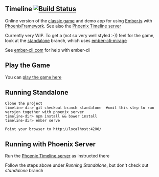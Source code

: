 ## Timeline  [![Build Status](https://travis-ci.org/kagemusha/timeline.svg?branch=master)](https://travis-ci.org/kagemusha/timeline)

Online version of the [classic game](http://www.amazon.com/Timeline-Historical-Events-Card-Game/dp/2914849869/ref=pd_sim_21_1?ie=UTF8&dpID=51i4IfOEIaL&dpSrc=sims&preST=_AC_UL160_SR141%2C160_&refRID=1WXSN1GDK2BMAZ2WXTQ0) and demo app for using [Ember.js](http://emberjs.com/) with [PhoenixFramework](http://www.phoenixframework.org/).  See also the [Phoenix Timeline server](https://github.com/kagemusha/phoenix-timeline)

Currently very WIP.  To get a (not so very well styled :-)) feel for the game, look at the [standalone](https://github.com/kagemusha/timeline/tree/standalone) branch, which uses [ember-cli-mirage](https://github.com/samselikoff/ember-cli-mirage)

See [ember-cli.com](http://ember-cli.com/) for help with ember-cli

## Play the Game

  You can [play the game here](https://timeline-game.firebaseapp.com/)
  
## Running Standalone

    Clone the project
    timeline-dir> git checkout branch standalone  #omit this step to run version together with phoenix server
    timeline-dir> npm install && bower install
    timeline-dir> ember serve
    
    Point your browser to http://localhost:4200/
    
## Running with Phoenix Server

Run the [Phoenix Timeline server](https://github.com/kagemusha/phoenix-timeline) as instructed there
    
Follow the steps above under *Running Standalone*, but don't check out *standalone* branch
    
